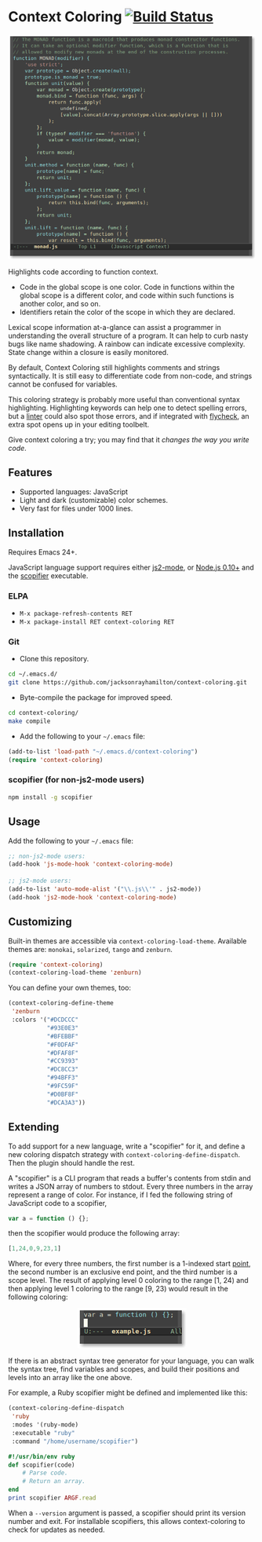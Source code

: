 # Context Coloring [![Build Status](https://travis-ci.org/jacksonrayhamilton/context-coloring.png?branch=develop)](https://travis-ci.org/jacksonrayhamilton/context-coloring)

<p align="center">
  <img alt="Screenshot of JavaScript code highlighted by context." src="screenshot.png" title="Screenshot">
</p>

Highlights code according to function context.

- Code in the global scope is one color. Code in functions within the global
  scope is a different color, and code within such functions is another color,
  and so on.
- Identifiers retain the color of the scope in which they are declared.

Lexical scope information at-a-glance can assist a programmer in understanding
the overall structure of a program. It can help to curb nasty bugs like name
shadowing. A rainbow can indicate excessive complexity. State change within a
closure is easily monitored.

By default, Context Coloring still highlights comments and strings
syntactically. It is still easy to differentiate code from non-code, and strings
cannot be confused for variables.

This coloring strategy is probably more useful than conventional syntax
highlighting. Highlighting keywords can help one to detect spelling errors, but
a [linter][] could also spot those errors, and if integrated with [flycheck][],
an extra spot opens up in your editing toolbelt.

Give context coloring a try; you may find that it *changes the way you write
code*.

## Features

- Supported languages: JavaScript
- Light and dark (customizable) color schemes.
- Very fast for files under 1000 lines.

## Installation

Requires Emacs 24+.

JavaScript language support requires either [js2-mode][], or
[Node.js 0.10+][node] and the [scopifier][] executable.

### ELPA

- `M-x package-refresh-contents RET`
- `M-x package-install RET context-coloring RET`

### Git

- Clone this repository.

```bash
cd ~/.emacs.d/
git clone https://github.com/jacksonrayhamilton/context-coloring.git
```

- Byte-compile the package for improved speed.

```bash
cd context-coloring/
make compile
```

- Add the following to your `~/.emacs` file:

```lisp
(add-to-list 'load-path "~/.emacs.d/context-coloring")
(require 'context-coloring)
```

### scopifier (for non-js2-mode users)

```bash
npm install -g scopifier
```

## Usage

Add the following to your `~/.emacs` file:

```lisp
;; non-js2-mode users:
(add-hook 'js-mode-hook 'context-coloring-mode)

;; js2-mode users:
(add-to-list 'auto-mode-alist '("\\.js\\'" . js2-mode))
(add-hook 'js2-mode-hook 'context-coloring-mode)
```

## Customizing

Built-in themes are accessible via `context-coloring-load-theme`.  Available
themes are: `monokai`, `solarized`, `tango` and `zenburn`.

```lisp
(require 'context-coloring)
(context-coloring-load-theme 'zenburn)
```

You can define your own themes, too:

```lisp
(context-coloring-define-theme
 'zenburn
 :colors '("#DCDCCC"
           "#93E0E3"
           "#BFEBBF"
           "#F0DFAF"
           "#DFAF8F"
           "#CC9393"
           "#DC8CC3"
           "#94BFF3"
           "#9FC59F"
           "#D0BF8F"
           "#DCA3A3"))
```

## Extending

To add support for a new language, write a "scopifier" for it, and define a new
coloring dispatch strategy with `context-coloring-define-dispatch`. Then the
plugin should handle the rest.

A "scopifier" is a CLI program that reads a buffer's contents from stdin and
writes a JSON array of numbers to stdout. Every three numbers in the array
represent a range of color. For instance, if I fed the following string of
JavaScript code to a scopifier,

```js
var a = function () {};
```

then the scopifier would produce the following array:

```js
[1,24,0,9,23,1]
```

Where, for every three numbers, the first number is a 1-indexed start [point][],
the second number is an exclusive end point, and the third number is a scope
level. The result of applying level 0 coloring to the range &#91;1, 24) and then
applying level 1 coloring to the range &#91;9, 23) would result in the following
coloring:

<p align="center">
  <img alt="Screenshot of ranges &#91;1, 24) and &#91;9, 23)." src="scopifier.png" title="Screenshot">
</p>

If there is an abstract syntax tree generator for your language, you can walk
the syntax tree, find variables and scopes, and build their positions and levels
into an array like the one above.

For example, a Ruby scopifier might be defined and implemented like this:

```lisp
(context-coloring-define-dispatch
 'ruby
 :modes '(ruby-mode)
 :executable "ruby"
 :command "/home/username/scopifier")
```

```ruby
#!/usr/bin/env ruby
def scopifier(code)
    # Parse code.
    # Return an array.
end
print scopifier ARGF.read
```

When a `--version` argument is passed, a scopifier should print its version
number and exit. For installable scopifiers, this allows context-coloring to
check for updates as needed.

[linter]: http://jshint.com/about/
[flycheck]: http://www.flycheck.org/
[zenburn]: http://github.com/bbatsov/zenburn-emacs
[point]: http://www.gnu.org/software/emacs/manual/html_node/elisp/Point.html
[js2-mode]: https://github.com/mooz/js2-mode
[node]: http://nodejs.org/download/
[scopifier]: https://github.com/jacksonrayhamilton/scopifier
[load path]: https://www.gnu.org/software/emacs/manual/html_node/emacs/Lisp-Libraries.html
